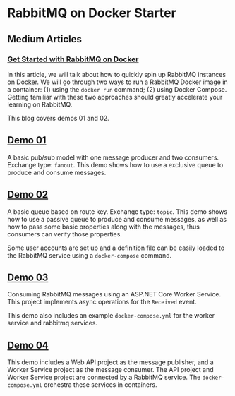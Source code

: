 # RabbitMQ on Docker Starter

## Medium Articles

### [Get Started with RabbitMQ on Docker](https://codeburst.io/get-started-with-rabbitmq-on-docker-4428d7f6e46b)

In this article, we will talk about how to quickly spin up RabbitMQ instances on Docker. We will go through two ways to run a RabbitMQ Docker image in a container: (1) using the `docker run` command; (2) using Docker Compose. Getting familiar with these two approaches should greatly accelerate your learning on RabbitMQ.

This blog covers demos 01 and 02.

## [Demo 01](./01_Server-named_Queues)

A basic pub/sub model with one message producer and two consumers. Exchange type: `fanout`. This demo shows how to use a exclusive queue to produce and consume messages.

## [Demo 02](./02_QueueProperties)

A basic queue based on route key. Exchange type: `topic`. This demo shows how to use a passive queue to produce and consume messages, as well as how to pass some basic properties along with the messages, thus consumers can verify those properties.

Some user accounts are set up and a definition file can be easily loaded to the RabbitMQ service using a `docker-compose` command.

## [Demo 03](./03_WorkerServiceConsumer)

Consuming RabbitMQ messages using an ASP.NET Core Worker Service. This project implements async operations for the `Received` event.

This demo also includes an example `docker-compose.yml` for the worker service and rabbitmq services.

## [Demo 04](./04_MultiContainers)

This demo includes a Web API project as the message publisher, and a Worker Service project as the message consumer. The API project and Worker Service project are connected by a RabbitMQ service. The `docker-compose.yml` orchestra these services in containers.
